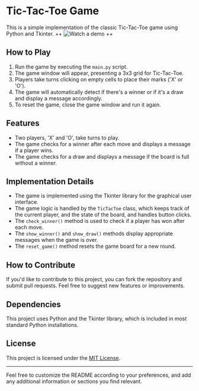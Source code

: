 # Tic-Tac-Toe Game

This is a simple implementation of the classic Tic-Tac-Toe game using Python and Tkinter.
++
![Watch a demo ](hereisademo.gif)
++
## How to Play

1. Run the game by executing the `main.py` script.
2. The game window will appear, presenting a 3x3 grid for Tic-Tac-Toe.
3. Players take turns clicking on empty cells to place their marks ('X' or 'O').
4. The game will automatically detect if there's a winner or if it's a draw and display a message accordingly.
5. To reset the game, close the game window and run it again.

## Features

- Two players, 'X' and 'O', take turns to play.
- The game checks for a winner after each move and displays a message if a player wins.
- The game checks for a draw and displays a message if the board is full without a winner.

## Implementation Details

- The game is implemented using the Tkinter library for the graphical user interface.
- The game logic is handled by the `TicTacToe` class, which keeps track of the current player, and the state of the board, and handles button clicks.
- The `check_winner()` method is used to check if a player has won after each move.
- The `show_winner()` and `show_draw()` methods display appropriate messages when the game is over.
- The `reset_game()` method resets the game board for a new round.

## How to Contribute

If you'd like to contribute to this project, you can fork the repository and submit pull requests. Feel free to suggest new features or improvements.

## Dependencies

This project uses Python and the Tkinter library, which is included in most standard Python installations.

## License

This project is licensed under the [MIT License](LICENSE).

---

Feel free to customize the README according to your preferences, and add any additional information or sections you find relevant.
